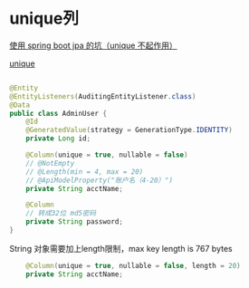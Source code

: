 # unique列

[使用 spring boot jpa 的坑（unique 不起作用）](https://www.jianshu.com/p/053ad9ff4a8a)

[unique](../../数据库/SQL/unique.md)

```java

@Entity
@EntityListeners(AuditingEntityListener.class)
@Data
public class AdminUser {
    @Id
    @GeneratedValue(strategy = GenerationType.IDENTITY)
    private Long id;

    @Column(unique = true, nullable = false)
    // @NotEmpty
    // @Length(min = 4, max = 20)
    // @ApiModelProperty("账户名（4-20）")
    private String acctName;

    @Column
    // 转成32位 md5密码
    private String password;
}

```

String 对象需要加上length限制，max key length is 767 bytes

```java
    @Column(unique = true, nullable = false, length = 20)
    private String acctName;
```


